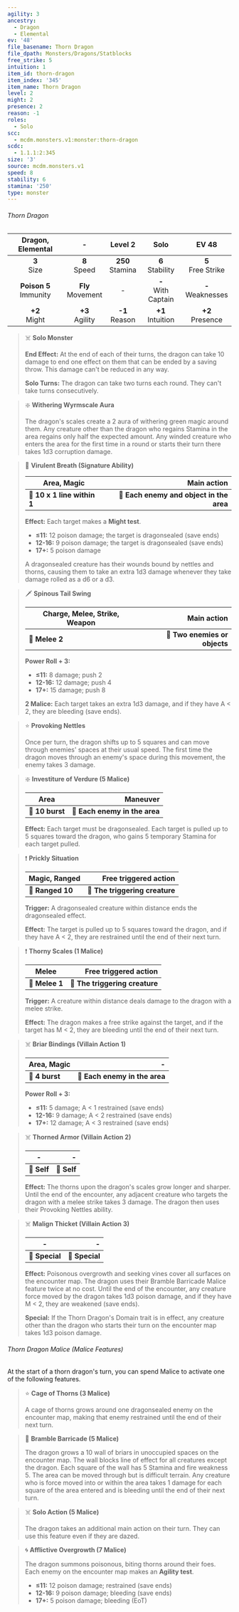 ```yaml
---
agility: 3
ancestry:
  - Dragon
  - Elemental
ev: '48'
file_basename: Thorn Dragon
file_dpath: Monsters/Dragons/Statblocks
free_strike: 5
intuition: 1
item_id: thorn-dragon
item_index: '345'
item_name: Thorn Dragon
level: 2
might: 2
presence: 2
reason: -1
roles:
  - Solo
scc:
  - mcdm.monsters.v1:monster:thorn-dragon
scdc:
  - 1.1.1:2:345
size: '3'
source: mcdm.monsters.v1
speed: 8
stability: 6
stamina: '250'
type: monster
---
```


###### Thorn Dragon

|     Dragon, Elemental      |           -           |       Level 2        |          Solo           |         EV 48          |
| :------------------------: | :-------------------: | :------------------: | :---------------------: | :--------------------: |
|      **3**<br/> Size       |   **8**<br/> Speed    | **250**<br/> Stamina |  **6**<br/> Stability   | **5**<br/> Free Strike |
| **Poison 5**<br/> Immunity | **Fly**<br/> Movement |          -           | **-**<br/> With Captain | **-**<br/> Weaknesses  |
|     **+2**<br/> Might      |  **+3**<br/> Agility  |  **-1**<br/> Reason  |  **+1**<br/> Intuition  |  **+2**<br/> Presence  |

<!-- -->
> ☠️ **Solo Monster**
>
> **End Effect:** At the end of each of their turns, the dragon can take 10 damage to end one effect on them that can be ended by a saving throw. This damage can't be reduced in any way.
>
> **Solo Turns:** The dragon can take two turns each round. They can't take turns consecutively.

<!-- -->
> ❇️ **Withering Wyrmscale Aura**
>
> The dragon's scales create a 2 aura of withering green magic around them. Any creature other than the dragon who regains Stamina in the area regains only half the expected amount. Any winded creature who enters the area for the first time in a round or starts their turn there takes 1d3 corruption damage.

<!-- -->
> 🔳 **Virulent Breath (Signature Ability)**
>
> | **Area, Magic**             |                          **Main action** |
> | --------------------------- | ---------------------------------------: |
> | **📏 10 x 1 line within 1** | **🎯 Each enemy and object in the area** |
>
> **Effect:** Each target makes a **Might test**.
>
> - **≤11:** 12 poison damage; the target is dragonsealed (save ends)
> - **12-16:** 9 poison damage; the target is dragonsealed (save ends)
> - **17+:** 5 poison damage
>
> A dragonsealed creature has their wounds bound by nettles and thorns, causing them to take an extra 1d3 damage whenever they take damage rolled as a d6 or a d3.

<!-- -->
> 🗡 **Spinous Tail Swing**
>
> | **Charge, Melee, Strike, Weapon** |               **Main action** |
> | --------------------------------- | ----------------------------: |
> | **📏 Melee 2**                    | **🎯 Two enemies or objects** |
>
> **Power Roll + 3:**
>
> - **≤11:** 8 damage; push 2
> - **12-16:** 12 damage; push 4
> - **17+:** 15 damage; push 8
>
> **2 Malice:** Each target takes an extra 1d3 damage, and if they have A < 2, they are bleeding (save ends).

<!-- -->
> ⭐️ **Provoking Nettles**
>
> Once per turn, the dragon shifts up to 5 squares and can move through enemies' spaces at their usual speed. The first time the dragon moves through an enemy's space during this movement, the enemy takes 3 damage.

<!-- -->
> ❇️ **Investiture of Verdure (5 Malice)**
>
> | **Area**        |                  **Maneuver** |
> | --------------- | ----------------------------: |
> | **📏 10 burst** | **🎯 Each enemy in the area** |
>
> **Effect:** Each target must be dragonsealed. Each target is pulled up to 5 squares toward the dragon, who gains 5 temporary Stamina for each target pulled.

<!-- -->
> ❗️ **Prickly Situation**
>
> | **Magic, Ranged** |      **Free triggered action** |
> | ----------------- | -----------------------------: |
> | **📏 Ranged 10**  | **🎯 The triggering creature** |
>
> **Trigger:** A dragonsealed creature within distance ends the dragonsealed effect.
>
> **Effect:** The target is pulled up to 5 squares toward the dragon, and if they have A < 2, they are restrained until the end of their next turn.

<!-- -->
> ❗️ **Thorny Scales (1 Malice)**
>
> | **Melee**      |      **Free triggered action** |
> | -------------- | -----------------------------: |
> | **📏 Melee 1** | **🎯 The triggering creature** |
>
> **Trigger:** A creature within distance deals damage to the dragon with a melee strike.
>
> **Effect:** The dragon makes a free strike against the target, and if the target has M < 2, they are bleeding until the end of their next turn.

<!-- -->
> ☠️ **Briar Bindings (Villain Action 1)**
>
> | **Area, Magic** |                         **-** |
> | --------------- | ----------------------------: |
> | **📏 4 burst**  | **🎯 Each enemy in the area** |
>
> **Power Roll + 3:**
>
> - **≤11:** 5 damage; A < 1 restrained (save ends)
> - **12-16:** 9 damage; A < 2 restrained (save ends)
> - **17+:** 12 damage; A < 3 restrained (save ends)

<!-- -->
> ☠️ **Thorned Armor (Villain Action 2)**
>
> | **-**       |       **-** |
> | ----------- | ----------: |
> | **📏 Self** | **🎯 Self** |
>
> **Effect:** The thorns upon the dragon's scales grow longer and sharper. Until the end of the encounter, any adjacent creature who targets the dragon with a melee strike takes 3 damage. The dragon then uses their Provoking Nettles ability.

<!-- -->
> ☠️ **Malign Thicket (Villain Action 3)**
>
> | **-**          |          **-** |
> | -------------- | -------------: |
> | **📏 Special** | **🎯 Special** |
>
> **Effect:** Poisonous overgrowth and seeking vines cover all surfaces on the encounter map. The dragon uses their Bramble Barricade Malice feature twice at no cost. Until the end of the encounter, any creature force moved by the dragon takes 1d3 poison damage, and if they have M < 2, they are weakened (save ends).
>
> **Special:** If the Thorn Dragon's Domain trait is in effect, any creature other than the dragon who starts their turn on the encounter map takes 1d3 poison damage.

###### Thorn Dragon Malice (Malice Features)

At the start of a thorn dragon's turn, you can spend Malice to activate one of the following features.

<!-- -->
> ⭐️ **Cage of Thorns (3 Malice)**
>
> A cage of thorns grows around one dragonsealed enemy on the encounter map, making that enemy restrained until the end of their next turn.

<!-- -->
> 🔳 **Bramble Barricade (5 Malice)**
>
> The dragon grows a 10 wall of briars in unoccupied spaces on the encounter map. The wall blocks line of effect for all creatures except the dragon. Each square of the wall has 5 Stamina and fire weakness 5. The area can be moved through but is difficult terrain. Any creature who is force moved into or within the area takes 1 damage for each square of the area entered and is bleeding until the end of their next turn.

<!-- -->
> ☠️ **Solo Action (5 Malice)**
>
> The dragon takes an additional main action on their turn. They can use this feature even if they are dazed.

<!-- -->
> 🌀 **Afflictive Overgrowth (7 Malice)**
>
> The dragon summons poisonous, biting thorns around their foes. Each enemy on the encounter map makes an **Agility test**.
>
> - **≤11:** 12 poison damage; restrained (save ends)
> - **12-16:** 9 poison damage; bleeding (save ends)
> - **17+:** 5 poison damage; bleeding (EoT)
